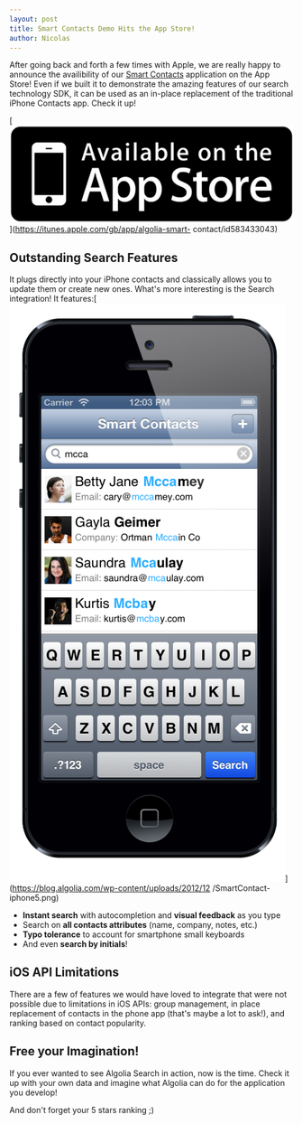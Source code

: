 ```yaml
---
layout: post
title: Smart Contacts Demo Hits the App Store!
author: Nicolas
---
```


After going back and forth a few times with Apple, we are really happy to
announce the availibility of our [Smart
Contacts][1]
application on the App Store! Even if we built it to demonstrate the amazing
features of our search technology SDK, it can be used as an in-place
replacement of the traditional iPhone Contacts app. Check it up!

[![Smart Contacts demo hits the App Store][2]](https://itunes.apple.com/gb/app/algolia-smart-
contact/id583433043)

## Outstanding Search Features

It plugs directly into your iPhone contacts and classically allows you to
update them or create new ones. What's more interesting is the Search
integration! It features:[![Smart Contacts Screenshot][3]](https://blog.algolia.com/wp-content/uploads/2012/12
/SmartContact-iphone5.png)

  * **Instant search** with autocompletion and **visual feedback** as you type
  * Search on **all contacts attributes** (name, company, notes, etc.)
  * **Typo tolerance** to account for smartphone small keyboards
  * And even **search by initials**!

## iOS API Limitations

There are a few of features we would have loved to integrate that were not
possible due to limitations in iOS APIs: group management, in place
replacement of contacts in the phone app (that's maybe a lot to ask!), and
ranking based on contact popularity.

## Free your Imagination!

If you ever wanted to see Algolia Search in action, now is the time. Check it
up with your own data and imagine what Algolia can do for the application you
develop!

And don't forget your 5 stars ranking ;)


[1]: https://itunes.apple.com/gb/app/algolia-smart-contact/id583433043
[2]: ./assets/available-on-iphone-app-store-logo.png
[3]: ./assets/SmartContact-iphone5-489x1024.png
